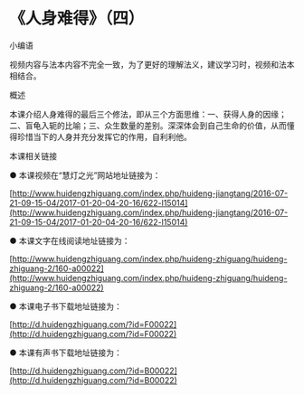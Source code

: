 # 《人身难得》（四）

小编语

视频内容与法本内容不完全一致，为了更好的理解法义，建议学习时，视频和法本相结合。

概述

本课介绍人身难得的最后三个修法，即从三个方面思维：一、获得人身的因缘；二、盲龟入轭的比喻；三、众生数量的差别。深深体会到自己生命的价值，从而懂得珍惜当下的人身并充分发挥它的作用，自利利他。

本课相关链接

● 本课视频在“慧灯之光”网站地址链接为：

[http://www.huidengzhiguang.com/index.php/huideng-jiangtang/2016-07-21-09-15-04/2017-01-20-04-20-16/622-l15014](http://www.huidengzhiguang.com/index.php/huideng-jiangtang/2016-07-21-09-15-04/2017-01-20-04-20-16/622-l15014)

● 本课文字在线阅读地址链接为：

[http://www.huidengzhiguang.com/index.php/huideng-zhiguang/huideng-zhiguang-2/160-a00022](http://www.huidengzhiguang.com/index.php/huideng-zhiguang/huideng-zhiguang-2/160-a00022)

● 本课电子书下载地址链接为：

[http://d.huidengzhiguang.com/?id=F00022](http://d.huidengzhiguang.com/?id=F00022)

● 本课有声书下载地址链接为：

[http://d.huidengzhiguang.com/?id=B00022](http://d.huidengzhiguang.com/?id=B00022)

